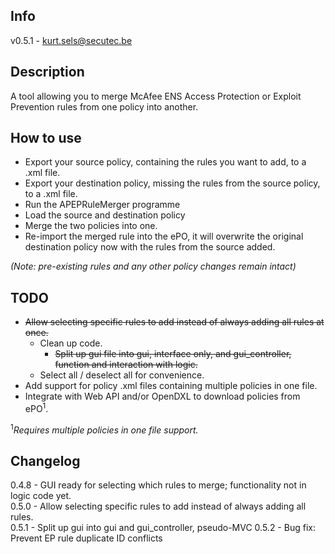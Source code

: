 ## Info
v0.5.1 - kurt.sels@secutec.be

## Description
A tool allowing you to merge McAfee ENS Access Protection or Exploit Prevention rules from one policy into another.

## How to use
* Export your source policy, containing the rules you want to add, to a .xml file.
* Export your destination policy, missing the rules from the source policy, to a .xml file.
* Run the APEPRuleMerger programme
* Load the source and destination policy
* Merge the two policies into one.
* Re-import the merged rule into the ePO, it will overwrite the original destination policy now with the rules from the source added.

*(Note: pre-existing rules and any other policy changes remain intact)*

## TODO
* ~~Allow selecting specific rules to add instead of always adding all rules at once.~~
  * Clean up code.
    * ~~Split up gui file into gui, interface only, and gui_controller, function and interaction with logic.~~
  * Select all / deselect all for convenience.
* Add support for policy .xml files containing multiple policies in one file.
* Integrate with Web API and/or OpenDXL to download policies from ePO<sup>1</sup>.

<sup>1</sup>*Requires multiple policies in one file support.*

## Changelog
0.4.8 - GUI ready for selecting which rules to merge; functionality not in logic code yet.  
0.5.0 - Allow selecting specific rules to add instead of always adding all rules.  
0.5.1 - Split up gui into gui and gui_controller, pseudo-MVC
0.5.2 - Bug fix: Prevent EP rule duplicate ID conflicts
